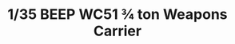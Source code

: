 ---
layout: product
title: "1/35 BEEP WC51 ¾ ton Weapons Carrier"
price: "2800" 
desc: "Maketa"
img_path: "/assets/img/AFV35S15.webp"
brand: "N/A"
available: false
special_offer: false
new: false
soon: false
cat: "010000"
subcat: "015100"
subsubcat: "0N/A"
sifra: "AFV35S15"
popular: false
spec: false
---